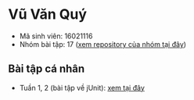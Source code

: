 # Vũ Văn Quý
* Mã sinh viên: 16021116
* Nhóm bài tập: 17 ([xem repository của nhóm tại đây](https://github.com/quannguyen0510/int3117-2018))

## Bài tập cá nhân
* Tuần 1, 2 (bài tập về jUnit): [xem tại đây](https://github.com/vuvanquy1998/int3117-2018/tree/master/VuVanQuy/jUnit)
